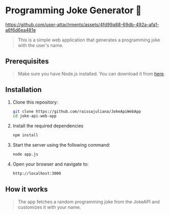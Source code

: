 # Programming Joke Generator 🚀

https://github.com/user-attachments/assets/4fd99a88-69db-492a-afa1-a6f6d6ea481e

> This is a simple web application that generates a programming joke with the user's name.

## Prerequisites

> Make sure you have Node.js installed. You can download it from [here](https://nodejs.org/).

## Installation

1. Clone this repository:
   ```bash
   git clone https://github.com/raissajuliana/JokeApiWebApp
   cd joke-api-web-app

2. Install the required dependencies
    ```bash
    npm install

3. Start the server using the following command: 
    ```bash
    node app.js

4. Open your browser and navigate to: 
    ```bash
    http://localhost:3000

## How it works

> The app fetches a random programming joke from the JokeAPI and customizes it with your name.

